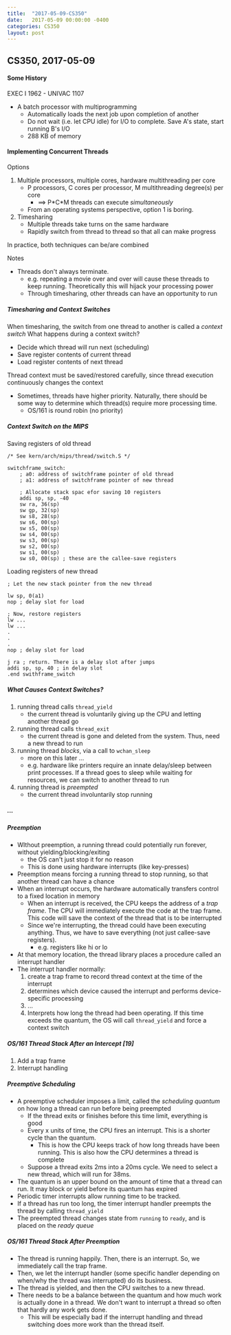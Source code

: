 ```yaml
---
title:  "2017-05-09-CS350"
date:   2017-05-09 00:00:00 -0400
categories: CS350
layout: post
---
```

## CS350, 2017-05-09

#### Some History

EXEC I
1962 - UNIVAC 1107

* A batch processor with multiprogramming
	* Automatically loads the next job upon completion of another
	* Do not wait (i.e. let CPU idle) for I/O to complete. Save A's state, start running B's I/O
	* 288 KB of memory


#### Implementing Concurrent Threads

Options

1. Multiple processors, multiple cores, hardware multithreading per core
    * P processors, C cores per processor, M multithreading degree(s) per core
        * ==> P\*C\*M threads can execute *simultaneously*
    * From an operating systems perspective, option 1 is boring.
2. Timesharing
    * Multiple threads take turns on the same hardware
    * Rapidly switch from thread to thread so that all can make progress

In practice, both techniques can be/are combined

Notes

* Threads don't always terminate.
    - e.g. repeating a movie over and over will cause these threads to keep running. Theoretically this will hijack your processing power
    - Through timesharing, other threads can have an opportunity to run

##### Timesharing and Context Switches

When timesharing, the switch from one thread to another is called a *context switch*
What happens during a context switch?

* Decide which thread will run next (scheduling)
* Save register contents of current thread
* Load register contents of next thread 

Thread context must be saved/restored carefully, since thread execution continuously changes the context

* Sometimes, threads have higher priority. Naturally, there should be some way to determine which thread(s) require more processing time.
    - OS/161 is round robin (no priority)

##### Context Switch on the MIPS

Saving registers of old thread
```
/* See kern/arch/mips/thread/switch.S */

switchframe_switch:
    ; a0: address of switchframe pointer of old thread
    ; a1: address of switchframe pointer of new thread

    ; Allocate stack spac efor saving 10 registers
    addi sp, sp, -40
    sw ra, 36(sp)
    sw gp, 32(sp)
    sw s8, 28(sp)
    sw s6, 00(sp)
    sw s5, 00(sp)
    sw s4, 00(sp)
    sw s3, 00(sp)
    sw s2, 00(sp)
    sw s1, 00(sp)
    sw s0, 00(sp) ; these are the callee-save registers
``` 

Loading registers of new thread
```
; Let the new stack pointer from the new thread

lw sp, 0(a1)
nop ; delay slot for load

; Now, restore registers
lw ...
lw ...
.
.
.
nop ; delay slot for load

j ra ; return. There is a delay slot after jumps
addi sp, sp, 40 ; in delay slot
.end swithframe_switch
```

##### What Causes Context Switches?

1. running thread calls `thread_yield`
    * the current thread is voluntarily giving up the CPU and letting another thread go
2. running thread calls `thread_exit`
    * the current thread is gone and deleted from the system. Thus, need a new thread to run
3. running thread *blocks*, via a call to `wchan_sleep`
    * more on this later ...
    * e.g. hardware like printers require an innate delay/sleep between print processes. If a thread goes to sleep while waiting for resources, we can switch to another thread to run
4. running thread is *preempted*
    * the current thread involuntarily stop running

##### ...

##### Preemption

* WIthout preemption, a running thread could potentially run forever, without yielding/blocking/exiting
    * the OS can't just stop it for no reason
    * This is done using hardware interrupts (like key-presses) 
* Preemption means forcing a running thread to stop running, so that another thread can have a chance
* When an interrupt occurs, the hardware automatically transfers control to a fixed location in memory
    * When an interrupt is received, the CPU keeps the address of a *trap frame*. The CPU will immediately execute the code at the trap frame. This code will save the context of the thread that is to be interrupted
    * Since we're interrupting, the thread could have been executing anything. Thus, we have to save everything (not just callee-save registers).
        - e.g. registers like hi or lo
* At that memory location, the thread library places a procedure called an interrupt handler
* The interrupt handler normally:
    1. create a trap frame to record thread context at the time of the interrupt
    2. determines which device caused the interrupt and performs device-specific processing
    3. ...
    4. Interprets how long the thread had been operating. If this time exceeds the quantum, the OS will call `thread_yield` and force a context switch

##### OS/161 Thread Stack After an Intercept [19]

1. Add a trap frame
2. Interrupt handling

##### Preemptive Scheduling

* A preemptive scheduler imposes a limit, called the *scheduling quantum* on how long a thread can run before being preempted
    * If the thread exits or finishes before this time limit, everything is good
    * Every x units of time, the CPU fires an interrupt. This is a shorter cycle than the quantum.
        - This is how the CPU keeps track of how long threads have been running. This is also how the CPU determines a thread is complete
    * Suppose a thread exits 2ms into a 20ms cycle. We need to select a new thread, which will run for 38ms.
* The quantum is an upper bound on the amount of time that a thread can run. It may block or yield before its quantum has expired
* Periodic timer interrupts allow running time to be tracked.
* If a thread has run too long, the timer interrupt handler preempts the thread by calling `thread_yield`
* The preempted thread changes state from `running` to `ready`, and is placed on the *ready queue*

##### OS/161 Thread Stack After Preemption

* The thread is running happily. Then, there is an interrupt. So, we immediately call the trap frame.
* Then, we let the interrupt handler (some specific handler depending on when/why the thread was interrupted) do its business.
* The thread is yielded, and then the CPU switches to a new thread.
* There needs to be a balance between the quantum and how much work is actually done in a thread. We don't want to interrupt a thread so often that hardly any work gets done.
    - This will be especially bad if the interrupt handling and thread switching does more work than the thread itself.

